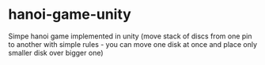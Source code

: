 # hanoi-game-unity
Simpe hanoi game implemented in unity (move stack of discs from one pin to another with simple rules - 
you can move one disk at once and place only smaller disk over bigger one)
